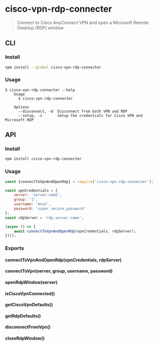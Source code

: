 # cisco-vpn-rdp-connecter
> Connect to Cisco AnyConnect VPN and open a Microsoft Remote Desktop (RDP) window

## CLI
### Install
```sh
npm install --global cisco-vpn-rdp-connecter
```

### Usage
```
$ cisco-vpn-rdp-connecter --help
    Usage
      $ cisco-vpn-rdp-connecter

    Options
      --disconnect, -d  Disconnect from both VPN and RDP
      --setup, -s       Setup the credentials for Cisco VPN and Microsoft RDP
```

## API
### Install
```sh
npm install cisco-vpn-rdp-connecter
```

### Usage
```js
const {connectToVpnAndOpenRdp} = require('cisco-vpn-rdp-connecter');

const vpnCredentials = {
    server: 'server.name',
    group: '1',
    username: 'knut',
    password: 'super_secure_password'
};
const rdpServer = 'rdp.server.name';

(async () => {
    await connectToVpnAndOpenRdp(vpnCredentials, rdpServer);
})();
```

### Exports
#### connectToVpnAndOpenRdp(vpnCredentials, rdpServer)
#### connectToVpn(server, group, username, password)
#### openRdpWindow(server)
#### isCiscoVpnConnected()
#### getCiscoVpnDefaults()
#### getRdpDefaults()
#### disconnectFromVpn()
#### closeRdpWindow()
